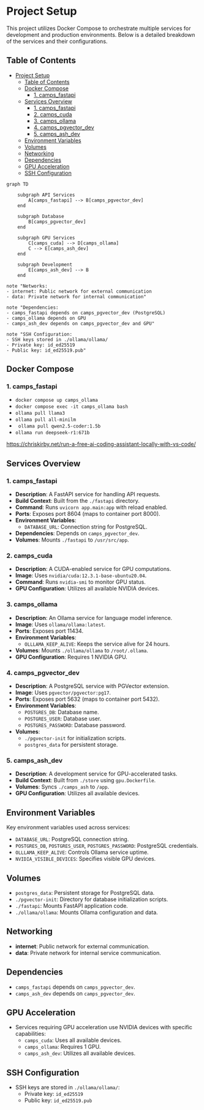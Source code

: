 # Project Setup

This project utilizes Docker Compose to orchestrate multiple services for development and production environments. Below is a detailed breakdown of the services and their configurations.


## Table of Contents
- [Project Setup](#project-setup)
  - [Table of Contents](#table-of-contents)
  - [Docker Compose](#docker-compose)
    - [1. camps\_fastapi](#1-camps_fastapi)
  - [Services Overview](#services-overview)
    - [1. camps\_fastapi](#1-camps_fastapi-1)
    - [2. camps\_cuda](#2-camps_cuda)
    - [3. camps\_ollama](#3-camps_ollama)
    - [4. camps\_pgvector\_dev](#4-camps_pgvector_dev)
    - [5. camps\_ash\_dev](#5-camps_ash_dev)
  - [Environment Variables](#environment-variables)
  - [Volumes](#volumes)
  - [Networking](#networking)
  - [Dependencies](#dependencies)
  - [GPU Acceleration](#gpu-acceleration)
  - [SSH Configuration](#ssh-configuration)

```mermaid
graph TD

    subgraph API Services
        A[camps_fastapi] --> B[camps_pgvector_dev]
    end

    subgraph Database
        B[camps_pgvector_dev]
    end

    subgraph GPU Services
        C[camps_cuda] --> D[camps_ollama]
        C --> E[camps_ash_dev]
    end

    subgraph Development
        E[camps_ash_dev] --> B
    end

```

    note "Networks:
    - internet: Public network for external communication
    - data: Private network for internal communication"

    note "Dependencies:
    - camps_fastapi depends on camps_pgvector_dev (PostgreSQL)
    - camps_ollama depends on GPU
    - camps_ash_dev depends on camps_pgvector_dev and GPU"

    note "SSH Configuration:
    - SSH keys stored in ./ollama/ollama/
    - Private key: id_ed25519
    - Public key: id_ed25519.pub"

## Docker Compose
### 1. camps_fastapi
- ```docker compose up camps_ollama```
- ```docker compose exec -it camps_ollama bash ```
- ```ollama pull llama3 ```
- ```ollama pull all-minilm ```
- ``` ollama pull qwen2.5-coder:1.5b```
- ```ollama run deepseek-r1:671b```


https://chriskirby.net/run-a-free-ai-coding-assistant-locally-with-vs-code/

## Services Overview

### 1. camps_fastapi
- **Description**: A FastAPI service for handling API requests.
- **Build Context**: Built from the `./fastapi` directory.
- **Command**: Runs `uvicorn app.main:app` with reload enabled.
- **Ports**: Exposes port 8604 (maps to container port 8000).
- **Environment Variables**:
  - `DATABASE_URL`: Connection string for PostgreSQL.
- **Dependencies**: Depends on `camps_pgvector_dev`.
- **Volumes**: Mounts `./fastapi` to `/usr/src/app`.

### 2. camps_cuda
- **Description**: A CUDA-enabled service for GPU computations.
- **Image**: Uses `nvidia/cuda:12.3.1-base-ubuntu20.04`.
- **Command**: Runs `nvidia-smi` to monitor GPU status.
- **GPU Configuration**: Utilizes all available NVIDIA devices.

### 3. camps_ollama
- **Description**: An Ollama service for language model inference.
- **Image**: Uses `ollama/ollama:latest`.
- **Ports**: Exposes port 11434.
- **Environment Variables**:
  - `OLLLAMA_KEEP_ALIVE`: Keeps the service alive for 24 hours.
- **Volumes**: Mounts `./ollama/ollama` to `/root/.ollama`.
- **GPU Configuration**: Requires 1 NVIDIA GPU.

### 4. camps_pgvector_dev
- **Description**: A PostgreSQL service with PGVector extension.
- **Image**: Uses `pgvector/pgvector:pg17`.
- **Ports**: Exposes port 5632 (maps to container port 5432).
- **Environment Variables**:
  - `POSTGRES_DB`: Database name.
  - `POSTGRES_USER`: Database user.
  - `POSTGRES_PASSWORD`: Database password.
- **Volumes**:
  - `./pgvector-init` for initialization scripts.
  - `postgres_data` for persistent storage.

### 5. camps_ash_dev
- **Description**: A development service for GPU-accelerated tasks.
- **Build Context**: Built from `./store` using `gpu.Dockerfile`.
- **Volumes**: Syncs `./camps_ash` to `/app`.
- **GPU Configuration**: Utilizes all available devices.

## Environment Variables

Key environment variables used across services:

- `DATABASE_URL`: PostgreSQL connection string.
- `POSTGRES_DB`, `POSTGRES_USER`, `POSTGRES_PASSWORD`: PostgreSQL credentials.
- `OLLLAMA_KEEP_ALIVE`: Controls Ollama service uptime.
- `NVIDIA_VISIBLE_DEVICES`: Specifies visible GPU devices.

## Volumes

- `postgres_data`: Persistent storage for PostgreSQL data.
- `./pgvector-init`: Directory for database initialization scripts.
- `./fastapi`: Mounts FastAPI application code.
- `./ollama/ollama`: Mounts Ollama configuration and data.

## Networking

- **internet**: Public network for external communication.
- **data**: Private network for internal service communication.

## Dependencies

- `camps_fastapi` depends on `camps_pgvector_dev`.
- `camps_ash_dev` depends on `camps_pgvector_dev`.

## GPU Acceleration

- Services requiring GPU acceleration use NVIDIA devices with specific capabilities:
  - `camps_cuda`: Uses all available devices.
  - `camps_ollama`: Requires 1 GPU.
  - `camps_ash_dev`: Utilizes all available devices.

## SSH Configuration

- SSH keys are stored in `./ollama/ollama/`:
  - Private key: `id_ed25519`
  - Public key: `id_ed25519.pub`

